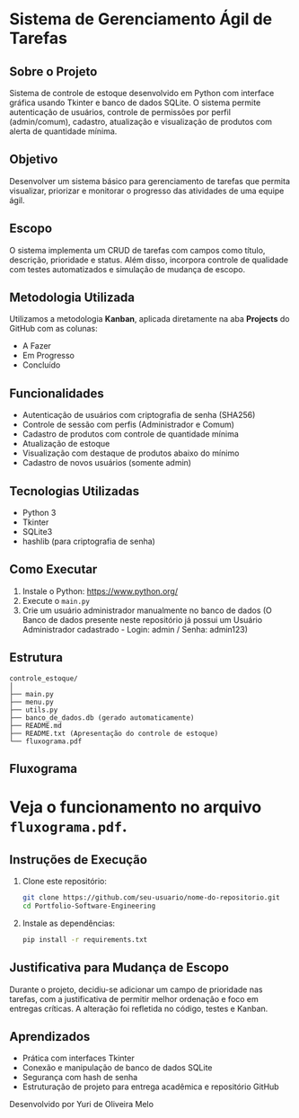 # Sistema de Gerenciamento Ágil de Tarefas

## Sobre o Projeto
Sistema de controle de estoque desenvolvido em Python com interface gráfica usando Tkinter e banco de dados SQLite. O sistema permite autenticação de usuários, controle de permissões por perfil (admin/comum), cadastro, atualização e visualização de produtos com alerta de quantidade mínima.

## Objetivo
Desenvolver um sistema básico para gerenciamento de tarefas que permita visualizar, priorizar e monitorar o progresso das atividades de uma equipe ágil.

## Escopo
O sistema implementa um CRUD de tarefas com campos como título, descrição, prioridade e status. Além disso, incorpora controle de qualidade com testes automatizados e simulação de mudança de escopo.

## Metodologia Utilizada
Utilizamos a metodologia **Kanban**, aplicada diretamente na aba **Projects** do GitHub com as colunas:
- A Fazer
- Em Progresso
- Concluído

## Funcionalidades
- Autenticação de usuários com criptografia de senha (SHA256)
- Controle de sessão com perfis (Administrador e Comum)
- Cadastro de produtos com controle de quantidade mínima
- Atualização de estoque
- Visualização com destaque de produtos abaixo do mínimo
- Cadastro de novos usuários (somente admin)

## Tecnologias Utilizadas
- Python 3
- Tkinter
- SQLite3
- hashlib (para criptografia de senha)

## Como Executar
1. Instale o Python: https://www.python.org/
2. Execute o `main.py`
3. Crie um usuário administrador manualmente no banco de dados 
    (O Banco de dados presente neste repositório já possui um Usuário Administrador cadastrado - Login: admin / Senha: admin123)

## Estrutura
```
controle_estoque/
│
├── main.py
├── menu.py
├── utils.py
├── banco_de_dados.db (gerado automaticamente)
├── README.md
├── README.txt (Apresentação do controle de estoque)
└── fluxograma.pdf
```

## Fluxograma
Veja o funcionamento no arquivo `fluxograma.pdf`.
=======
## Instruções de Execução
1. Clone este repositório:
   ```bash
   git clone https://github.com/seu-usuario/nome-do-repositorio.git
   cd Portfolio-Software-Engineering
   ```

2. Instale as dependências:
   ```bash
   pip install -r requirements.txt
   ```

## Justificativa para Mudança de Escopo
Durante o projeto, decidiu-se adicionar um campo de prioridade nas tarefas, com a justificativa de permitir melhor ordenação e foco em entregas críticas. A alteração foi refletida no código, testes e Kanban.

## Aprendizados
- Prática com interfaces Tkinter
- Conexão e manipulação de banco de dados SQLite
- Segurança com hash de senha
- Estruturação de projeto para entrega acadêmica e repositório GitHub

Desenvolvido por Yuri de Oliveira Melo